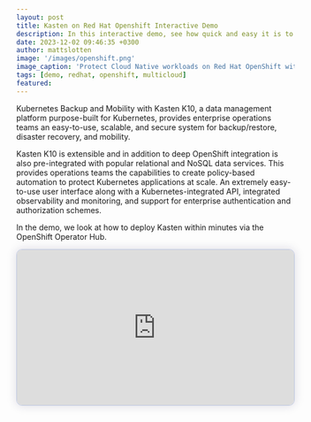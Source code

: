 ```yaml
---
layout: post
title: Kasten on Red Hat Openshift Interactive Demo
description: In this interactive demo, see how quick and easy it is to deploy Kasten by Veeam via the Red Hat OpenShift Operator.
date: 2023-12-02 09:46:35 +0300
author: mattslotten
image: '/images/openshift.png'
image_caption: 'Protect Cloud Native workloads on Red Hat OpenShift with Kasten by Veeam'
tags: [demo, redhat, openshift, multicloud]
featured:
---
```

<p>
Kubernetes Backup and Mobility with Kasten K10, a data management platform purpose-built for Kubernetes, provides enterprise operations teams an easy-to-use, scalable, and secure system for backup/restore, disaster recovery, and mobility.
</p>
<p>
Kasten K10 is extensible and in addition to deep OpenShift integration is also pre-integrated with popular relational and NoSQL data services. This provides operations teams the capabilities to create policy-based automation to protect Kubernetes applications at scale. An extremely easy-to-use user interface along with a Kubernetes-integrated API, integrated observability and monitoring, and support for enterprise authentication and authorization schemes.
</p>
<p>
In the demo, we look at how to deploy Kasten within minutes via the OpenShift Operator Hub.
</p>
<div>
        <script src="https://js.storylane.io/js/v1/storylane.js"></script>
        <div class="sl-embed" style="position:relative;padding-bottom:56.25%;width:100%;height:0;transform:scale(1)">
          <iframe class="sl-demo" src="https://veeam.storylane.io/demo/hfr76e40ea6y" name="sl-embed" allow="fullscreen; camera; microphone" style="position:absolute;top:0;left:0;width:100%;height:100%;border:1px solid rgba(63,95,172,0.35);box-shadow: 0px 0px 18px rgba(26, 19, 72, 0.15);border-radius:10px;box-sizing:border-box;"></iframe>
        </div>
      </div>